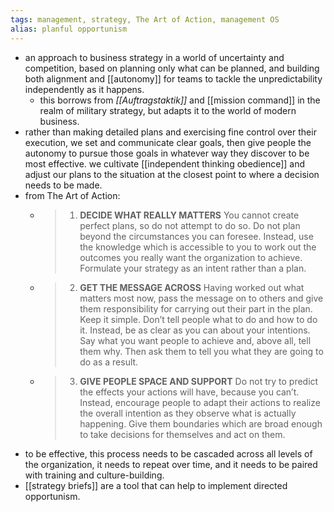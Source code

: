 ```yaml
---
tags: management, strategy, The Art of Action, management OS
alias: planful opportunism
---
```


- an approach to business strategy in a world of uncertainty and competition, based on planning only what can be planned, and building both alignment and [[autonomy]] for teams to tackle the unpredictability independently as it happens.
	- this borrows from *[[Auftragstaktik]]* and [[mission command]] in the realm of military strategy, but adapts it to the world of modern business.
- rather than making detailed plans and exercising fine control over their execution, we set and communicate clear goals, then give people the autonomy to pursue those goals in whatever way they discover to be most effective. we cultivate [[independent thinking obedience]] and adjust our plans to the situation at the closest point to where a decision needs to be made.
- from The Art of Action:
	- > 1. **DECIDE WHAT REALLY MATTERS**
	  You cannot create perfect plans, so do not attempt to do so. Do not plan beyond the circumstances you can foresee. Instead, use the knowledge which is accessible to you to work out the outcomes you really want the organization to achieve. Formulate your strategy as an intent rather than a plan.
	- > 2. **GET THE MESSAGE ACROSS**
	  Having worked out what matters most now, pass the message on to others and give them responsibility for carrying out their part in the plan. Keep it simple. Don’t tell people what to do and how to do it. Instead, be as clear as you can about your intentions. Say what you want people to achieve and, above all, tell them why. Then ask them to tell you what they are going to do as a result.
	- > 3. **GIVE PEOPLE SPACE AND SUPPORT**
	  Do not try to predict the effects your actions will have, because you can’t. Instead, encourage people to adapt their actions to realize the overall intention as they observe what is actually happening. Give them boundaries which are broad enough to take decisions for themselves and act on them.
- to be effective, this process needs to be cascaded across all levels of the organization, it needs to repeat over time, and it needs to be paired with training and culture-building.
- [[strategy briefs]] are a tool that can help to implement directed opportunism.